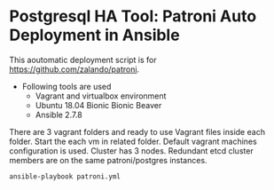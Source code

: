 # Postgresql HA Tool: Patroni Auto Deployment in Ansible
This aoutomatic deployment script is for https://github.com/zalando/patroni.
* Following tools are used
    - Vagrant and virtualbox environment
    - Ubuntu 18.04 Bionic Bionic Beaver
    - Ansible 2.7.8


There are 3 vagrant folders and ready to use Vagrant files inside each folder. Start the each vm in related folder. Default vagrant machines configuration is used.
Cluster has 3 nodes. Redundant etcd cluster members are on the same patroni/postgres instances.

```
ansible-playbook patroni.yml
```
